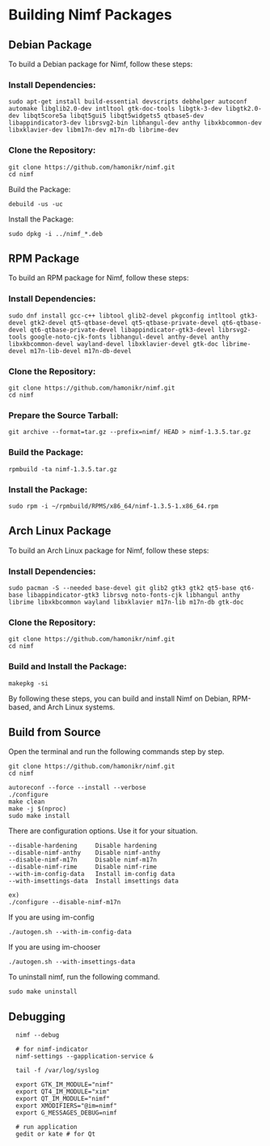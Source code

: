 # Building Nimf Packages

## Debian Package
To build a Debian package for Nimf, follow these steps:

### Install Dependencies:

```sudo apt-get update
sudo apt-get install build-essential devscripts debhelper autoconf automake libglib2.0-dev intltool gtk-doc-tools libgtk-3-dev libgtk2.0-dev libqt5core5a libqt5gui5 libqt5widgets5 qtbase5-dev libappindicator3-dev librsvg2-bin libhangul-dev anthy libxkbcommon-dev libxklavier-dev libm17n-dev m17n-db librime-dev

```

### Clone the Repository:

```
git clone https://github.com/hamonikr/nimf.git
cd nimf
```

Build the Package:
```
debuild -us -uc
```
Install the Package:
```
sudo dpkg -i ../nimf_*.deb
```

## RPM Package
To build an RPM package for Nimf, follow these steps:

### Install Dependencies:

```
sudo dnf install gcc-c++ libtool glib2-devel pkgconfig intltool gtk3-devel gtk2-devel qt5-qtbase-devel qt5-qtbase-private-devel qt6-qtbase-devel qt6-qtbase-private-devel libappindicator-gtk3-devel librsvg2-tools google-noto-cjk-fonts libhangul-devel anthy-devel anthy libxkbcommon-devel wayland-devel libxklavier-devel gtk-doc librime-devel m17n-lib-devel m17n-db-devel
```

### Clone the Repository:

```
git clone https://github.com/hamonikr/nimf.git
cd nimf
```

### Prepare the Source Tarball:

```
git archive --format=tar.gz --prefix=nimf/ HEAD > nimf-1.3.5.tar.gz
```

### Build the Package:

```
rpmbuild -ta nimf-1.3.5.tar.gz
```

### Install the Package:

```
sudo rpm -i ~/rpmbuild/RPMS/x86_64/nimf-1.3.5-1.x86_64.rpm
```

## Arch Linux Package
To build an Arch Linux package for Nimf, follow these steps:

### Install Dependencies:

```
sudo pacman -S --needed base-devel git glib2 gtk3 gtk2 qt5-base qt6-base libappindicator-gtk3 librsvg noto-fonts-cjk libhangul anthy librime libxkbcommon wayland libxklavier m17n-lib m17n-db gtk-doc
```

### Clone the Repository:

```
git clone https://github.com/hamonikr/nimf.git
cd nimf
```

### Build and Install the Package:

```
makepkg -si
```

By following these steps, you can build and install Nimf on Debian, RPM-based, and Arch Linux systems.


## Build from Source
Open the terminal and run the following commands step by step.
```
git clone https://github.com/hamonikr/nimf.git
cd nimf

autoreconf --force --install --verbose
./configure
make clean
make -j $(nproc)
sudo make install
```

There are configuration options. Use it for your situation.
```
--disable-hardening     Disable hardening
--disable-nimf-anthy    Disable nimf-anthy
--disable-nimf-m17n     Disable nimf-m17n
--disable-nimf-rime     Disable nimf-rime
--with-im-config-data   Install im-config data
--with-imsettings-data  Install imsettings data

ex)
./configure --disable-nimf-m17n
```
If you are using im-config
```
./autogen.sh --with-im-config-data
```
If you are using im-chooser
```
./autogen.sh --with-imsettings-data
```
To uninstall nimf, run the following command.
```
sudo make uninstall
```

## Debugging
```
  nimf --debug

  # for nimf-indicator
  nimf-settings --gapplication-service & 
  
  tail -f /var/log/syslog

  export GTK_IM_MODULE="nimf"
  export QT4_IM_MODULE="xim"
  export QT_IM_MODULE="nimf"
  export XMODIFIERS="@im=nimf"
  export G_MESSAGES_DEBUG=nimf

  # run application
  gedit or kate # for Qt
```
